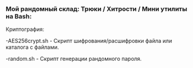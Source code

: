 ### Мой рандомный склад: Трюки / Хитрости / Мини утилиты на Bash:

Криптография:


-AES256crypt.sh - Скрипт шифрования/расшифровки файла или каталога с файлами.


-random.sh - Скрипт генерации рандомного пароля.
